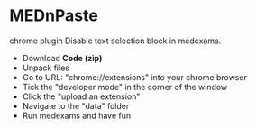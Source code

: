 # MEDnPaste
chrome plugin
Disable text selection block in medexams.

- Download **Code (zip)**
- Unpack files
- Go to URL: "chrome://extensions" into your chrome browser
- Tick the "developer mode" in the corner of the window
- Click the "upload an extension"
- Navigate to the "data" folder
- Run medexams and have fun